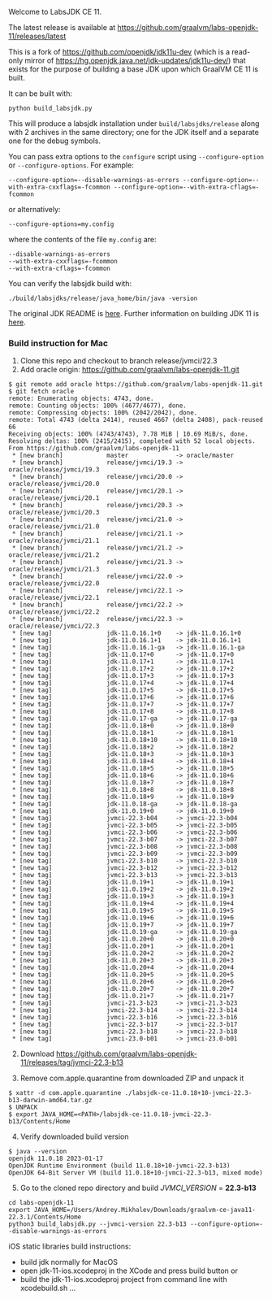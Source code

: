 Welcome to LabsJDK CE 11.

The latest release is available at https://github.com/graalvm/labs-openjdk-11/releases/latest

This is a fork of https://github.com/openjdk/jdk11u-dev (which is a read-only
mirror of https://hg.openjdk.java.net/jdk-updates/jdk11u-dev/) that
exists for the purpose of building a base JDK upon which GraalVM CE 11 is built.

It can be built with:
```
python build_labsjdk.py
```
This will produce a labsjdk installation under `build/labsjdks/release` along with 2 archives in the same
directory; one for the JDK itself and a separate one for the debug symbols.

You can pass extra options to the `configure` script using `--configure-option` or `--configure-options`. For example:
```
--configure-option=--disable-warnings-as-errors --configure-option=--with-extra-cxxflags=-fcommon --configure-option=--with-extra-cflags=-fcommon
```
or alternatively:
```
--configure-options=my.config
```
where the contents of the file `my.config` are:
```
--disable-warnings-as-errors
--with-extra-cxxflags=-fcommon
--with-extra-cflags=-fcommon
```

You can verify the labsjdk build with:
```
./build/labsjdks/release/java_home/bin/java -version
```

The original JDK README is [here](README).
Further information on building JDK 11 is [here](doc/building.md).

### Build instruction for Mac
1. Clone this repo and checkout to branch release/jvmci/22.3
2. Add oracle origin: https://github.com/graalvm/labs-openjdk-11.git

```
$ git remote add oracle https://github.com/graalvm/labs-openjdk-11.git
$ git fetch oracle               
remote: Enumerating objects: 4743, done.
remote: Counting objects: 100% (4677/4677), done.
remote: Compressing objects: 100% (2042/2042), done.
remote: Total 4743 (delta 2414), reused 4667 (delta 2408), pack-reused 66
Receiving objects: 100% (4743/4743), 7.78 MiB | 10.69 MiB/s, done.
Resolving deltas: 100% (2415/2415), completed with 52 local objects.
From https://github.com/graalvm/labs-openjdk-11
 * [new branch]            master             -> oracle/master
 * [new branch]            release/jvmci/19.3 -> oracle/release/jvmci/19.3
 * [new branch]            release/jvmci/20.0 -> oracle/release/jvmci/20.0
 * [new branch]            release/jvmci/20.1 -> oracle/release/jvmci/20.1
 * [new branch]            release/jvmci/20.3 -> oracle/release/jvmci/20.3
 * [new branch]            release/jvmci/21.0 -> oracle/release/jvmci/21.0
 * [new branch]            release/jvmci/21.1 -> oracle/release/jvmci/21.1
 * [new branch]            release/jvmci/21.2 -> oracle/release/jvmci/21.2
 * [new branch]            release/jvmci/21.3 -> oracle/release/jvmci/21.3
 * [new branch]            release/jvmci/22.0 -> oracle/release/jvmci/22.0
 * [new branch]            release/jvmci/22.1 -> oracle/release/jvmci/22.1
 * [new branch]            release/jvmci/22.2 -> oracle/release/jvmci/22.2
 * [new branch]            release/jvmci/22.3 -> oracle/release/jvmci/22.3
 * [new tag]               jdk-11.0.16.1+0    -> jdk-11.0.16.1+0
 * [new tag]               jdk-11.0.16.1+1    -> jdk-11.0.16.1+1
 * [new tag]               jdk-11.0.16.1-ga   -> jdk-11.0.16.1-ga
 * [new tag]               jdk-11.0.17+0      -> jdk-11.0.17+0
 * [new tag]               jdk-11.0.17+1      -> jdk-11.0.17+1
 * [new tag]               jdk-11.0.17+2      -> jdk-11.0.17+2
 * [new tag]               jdk-11.0.17+3      -> jdk-11.0.17+3
 * [new tag]               jdk-11.0.17+4      -> jdk-11.0.17+4
 * [new tag]               jdk-11.0.17+5      -> jdk-11.0.17+5
 * [new tag]               jdk-11.0.17+6      -> jdk-11.0.17+6
 * [new tag]               jdk-11.0.17+7      -> jdk-11.0.17+7
 * [new tag]               jdk-11.0.17+8      -> jdk-11.0.17+8
 * [new tag]               jdk-11.0.17-ga     -> jdk-11.0.17-ga
 * [new tag]               jdk-11.0.18+0      -> jdk-11.0.18+0
 * [new tag]               jdk-11.0.18+1      -> jdk-11.0.18+1
 * [new tag]               jdk-11.0.18+10     -> jdk-11.0.18+10
 * [new tag]               jdk-11.0.18+2      -> jdk-11.0.18+2
 * [new tag]               jdk-11.0.18+3      -> jdk-11.0.18+3
 * [new tag]               jdk-11.0.18+4      -> jdk-11.0.18+4
 * [new tag]               jdk-11.0.18+5      -> jdk-11.0.18+5
 * [new tag]               jdk-11.0.18+6      -> jdk-11.0.18+6
 * [new tag]               jdk-11.0.18+7      -> jdk-11.0.18+7
 * [new tag]               jdk-11.0.18+8      -> jdk-11.0.18+8
 * [new tag]               jdk-11.0.18+9      -> jdk-11.0.18+9
 * [new tag]               jdk-11.0.18-ga     -> jdk-11.0.18-ga
 * [new tag]               jdk-11.0.19+0      -> jdk-11.0.19+0
 * [new tag]               jvmci-22.3-b04     -> jvmci-22.3-b04
 * [new tag]               jvmci-22.3-b05     -> jvmci-22.3-b05
 * [new tag]               jvmci-22.3-b06     -> jvmci-22.3-b06
 * [new tag]               jvmci-22.3-b07     -> jvmci-22.3-b07
 * [new tag]               jvmci-22.3-b08     -> jvmci-22.3-b08
 * [new tag]               jvmci-22.3-b09     -> jvmci-22.3-b09
 * [new tag]               jvmci-22.3-b10     -> jvmci-22.3-b10
 * [new tag]               jvmci-22.3-b12     -> jvmci-22.3-b12
 * [new tag]               jvmci-22.3-b13     -> jvmci-22.3-b13
 * [new tag]               jdk-11.0.19+1      -> jdk-11.0.19+1
 * [new tag]               jdk-11.0.19+2      -> jdk-11.0.19+2
 * [new tag]               jdk-11.0.19+3      -> jdk-11.0.19+3
 * [new tag]               jdk-11.0.19+4      -> jdk-11.0.19+4
 * [new tag]               jdk-11.0.19+5      -> jdk-11.0.19+5
 * [new tag]               jdk-11.0.19+6      -> jdk-11.0.19+6
 * [new tag]               jdk-11.0.19+7      -> jdk-11.0.19+7
 * [new tag]               jdk-11.0.19-ga     -> jdk-11.0.19-ga
 * [new tag]               jdk-11.0.20+0      -> jdk-11.0.20+0
 * [new tag]               jdk-11.0.20+1      -> jdk-11.0.20+1
 * [new tag]               jdk-11.0.20+2      -> jdk-11.0.20+2
 * [new tag]               jdk-11.0.20+3      -> jdk-11.0.20+3
 * [new tag]               jdk-11.0.20+4      -> jdk-11.0.20+4
 * [new tag]               jdk-11.0.20+5      -> jdk-11.0.20+5
 * [new tag]               jdk-11.0.20+6      -> jdk-11.0.20+6
 * [new tag]               jdk-11.0.20+7      -> jdk-11.0.20+7
 * [new tag]               jdk-11.0.21+7      -> jdk-11.0.21+7
 * [new tag]               jvmci-21.3-b23     -> jvmci-21.3-b23
 * [new tag]               jvmci-22.3-b14     -> jvmci-22.3-b14
 * [new tag]               jvmci-22.3-b16     -> jvmci-22.3-b16
 * [new tag]               jvmci-22.3-b17     -> jvmci-22.3-b17
 * [new tag]               jvmci-22.3-b18     -> jvmci-22.3-b18
 * [new tag]               jvmci-23.0-b01     -> jvmci-23.0-b01
```

2. Download https://github.com/graalvm/labs-openjdk-11/releases/tag/jvmci-22.3-b13

3. Remove com.apple.quarantine from downloaded ZIP and unpack it
```
$ xattr -d com.apple.quarantine ./labsjdk-ce-11.0.18+10-jvmci-22.3-b13-darwin-amd64.tar.gz
$ UNPACK
$ export JAVA_HOME=<PATH>/labsjdk-ce-11.0.18-jvmci-22.3-b13/Contents/Home
```

4. Verify downloaded build version
```
$ java --version                                                                                   
openjdk 11.0.18 2023-01-17
OpenJDK Runtime Environment (build 11.0.18+10-jvmci-22.3-b13)
OpenJDK 64-Bit Server VM (build 11.0.18+10-jvmci-22.3-b13, mixed mode)

```
5. Go to the cloned repo directory and build _JVMCI_VERSION_ = **22.3-b13**
```
cd labs-openjdk-11
export JAVA_HOME=/Users/Andrey.Mikhalev/Downloads/graalvm-ce-java11-22.3.1/Contents/Home
python3 build_labsjdk.py --jvmci-version 22.3-b13 --configure-option=--disable-warnings-as-errors
```

iOS static libraries build instructions:
   - build jdk normally for MacOS
   - open jdk-11-ios.xcodeproj in the XCode and press build button or
   - build the jdk-11-ios.xcodeproj project from command line with xcodebuild.sh ...
 
